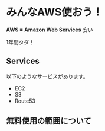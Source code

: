 # みんなAWS使おう！

**AWS = Amazon Web Services**
安い

1年間タダ！

## Services

以下のようなサービスがあります。

* EC2
* S3
* Route53

## 無料使用の範囲について
